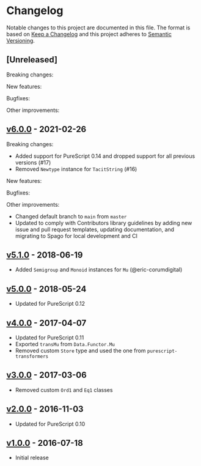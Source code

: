 # Changelog

Notable changes to this project are documented in this file. The format is based on [Keep a Changelog](https://keepachangelog.com/en/1.0.0/) and this project adheres to [Semantic Versioning](https://semver.org/spec/v2.0.0.html).

## [Unreleased]

Breaking changes:

New features:

Bugfixes:

Other improvements:

## [v6.0.0](https://github.com/purescript-contrib/purescript-fixed-points/releases/tag/v6.0.0) - 2021-02-26

Breaking changes:
- Added support for PureScript 0.14 and dropped support for all previous versions (#17)
- Removed `Newtype` instance for `TacitString` (#16)

New features:

Bugfixes:

Other improvements:
- Changed default branch to `main` from `master`
- Updated to comply with Contributors library guidelines by adding new issue and pull request templates, updating documentation, and migrating to Spago for local development and CI

## [v5.1.0](https://github.com/purescript-contrib/purescript-fixed-points/releases/tag/v5.1.0) - 2018-06-19

- Added `Semigroup` and `Monoid` instances for `Mu` (@eric-corumdigital)

## [v5.0.0](https://github.com/purescript-contrib/purescript-fixed-points/releases/tag/v5.0.0) - 2018-05-24

- Updated for PureScript 0.12

## [v4.0.0](https://github.com/purescript-contrib/purescript-fixed-points/releases/tag/v4.0.0) - 2017-04-07

- Updated for PureScript 0.11
- Exported `transMu` from `Data.Functor.Mu`
- Removed custom `Store` type and used the one from `purescript-transformers`

## [v3.0.0](https://github.com/purescript-contrib/purescript-fixed-points/releases/tag/v3.0.0) - 2017-03-06

- Removed custom `Ord1` and `Eq1` classes

## [v2.0.0](https://github.com/purescript-contrib/purescript-fixed-points/releases/tag/v2.0.0) - 2016-11-03

- Updated for PureScript 0.10

## [v1.0.0](https://github.com/purescript-contrib/purescript-fixed-points/releases/tag/v1.0.0) - 2016-07-18

- Initial release
